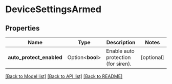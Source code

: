 # DeviceSettingsArmed

## Properties

Name | Type | Description | Notes
------------ | ------------- | ------------- | -------------
**auto_protect_enabled** | Option<**bool**> | Enable auto protection (for siren). | [optional]

[[Back to Model list]](../README.md#documentation-for-models) [[Back to API list]](../README.md#documentation-for-api-endpoints) [[Back to README]](../README.md)


